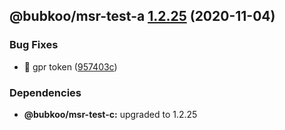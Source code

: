 ## @bubkoo/msr-test-a [1.2.25](https://github.com/bubkoo/monorepo-semantic-release/compare/@bubkoo/msr-test-a@1.2.24...@bubkoo/msr-test-a@1.2.25) (2020-11-04)


### Bug Fixes

* 🐛 gpr token ([957403c](https://github.com/bubkoo/monorepo-semantic-release/commit/957403ceb6160810ab936f48009d6c5e1e837d76))





### Dependencies

* **@bubkoo/msr-test-c:** upgraded to 1.2.25
